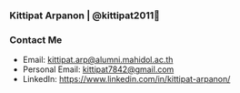 ### Kittipat Arpanon | @kittipat2011👋

### Contact Me
- Email: kittipat.arp@alumni.mahidol.ac.th 
- Personal Email: kittipat7842@gmail.com
- LinkedIn: https://www.linkedin.com/in/kittipat-arpanon/
